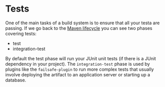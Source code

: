 # Tests

One of the main tasks of a build system is to ensure that all your testa are passing. If we go back to the
[Maven lifecycle](../theory.md#maven-lifecycle) you can see two phases covering tests:

* test
* integration-test

By default the test phase will run your JUnit unit tests (if there is a JUnit dependency in your project).
The `integration-test` phase is used by plugins like the `failsafe-plugin` to run more complex tests that
usually involve deploying the artifact to an application server or starting up a database.